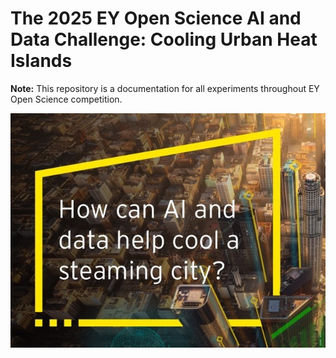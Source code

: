 # The 2025 EY Open Science AI and Data Challenge: Cooling Urban Heat Islands

**Note:** This repository is a documentation for all experiments throughout EY Open Science competition.

![Screenshot of the app](images/eyopenscience2025.jpg)
